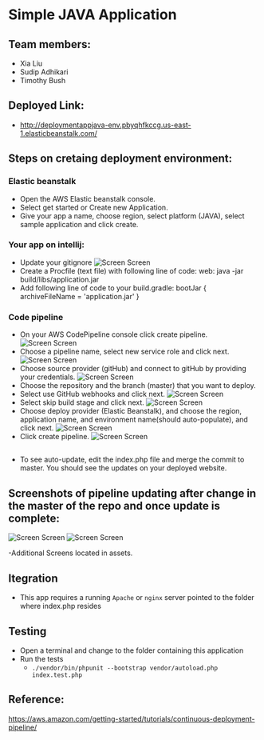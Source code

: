 # Simple JAVA Application

## Team members:
- Xia Liu
- Sudip Adhikari
- Timothy Bush

## Deployed Link:
- http://deploymentappjava-env.pbyqhfkccg.us-east-1.elasticbeanstalk.com/

## Steps on cretaing deployment environment:

### Elastic beanstalk
- Open the AWS Elastic beanstalk console.
- Select get started or Create new Application.
- Give your app a name, choose region, select platform (JAVA), select sample application and click create.

### Your app on intellij:
- Update your gitignore
![Screen Screen](https://raw.githubusercontent.com/sadhikari07/deployment-app-php/master/assets/ScreenOne.png) 
- Create a Procfile (text file) with following line of code: web: java -jar build/libs/application.jar
- Add following line of code to your build.gradle: bootJar { archiveFileName = 'application.jar' }

### Code pipeline
- On your AWS CodePipeline console click create pipeline.
![Screen Screen](https://raw.githubusercontent.com/sadhikari07/deployment-app-php/master/assets/ScreenOne.png) 
- Choose a pipeline name, select new service role and click next.
![Screen Screen](https://raw.githubusercontent.com/sadhikari07/deployment-app-php/master/assets/ScreenTwo.png)
- Choose source provider (gitHub) and connect to gitHub by providing your credentials.
![Screen Screen](https://raw.githubusercontent.com/sadhikari07/deployment-app-php/master/assets/ScreenThree.png)
- Choose the repository and the branch (master) that you want to deploy.
- Select use GitHub webhooks and click next.
![Screen Screen](https://raw.githubusercontent.com/sadhikari07/deployment-app-php/master/assets/ScreenFour.png)
- Select skip build stage and click next.
![Screen Screen](https://raw.githubusercontent.com/sadhikari07/deployment-app-php/master/assets/ScreenFive.png)
- Choose deploy provider (Elastic Beanstalk), and choose the region, application name, and environment name(should auto-populate), and click next.
![Screen Screen](https://raw.githubusercontent.com/sadhikari07/deployment-app-php/master/assets/ScreenSix.png)
- Click create pipeline.
![Screen Screen](https://raw.githubusercontent.com/sadhikari07/deployment-app-php/master/assets/ScreenEight.png)

## 



- To see auto-update, edit the index.php file and merge the commit to master. You should see the updates on your deployed website.

## Screenshots of pipeline updating after change in the master of the repo and once update is complete: 

![Screen Screen](https://raw.githubusercontent.com/sadhikari07/deployment-app-php/master/assets/screen15.png)
![Screen Screen](https://raw.githubusercontent.com/sadhikari07/deployment-app-php/master/assets/screen16.png)


-Additional Screens located in assets. 


## Itegration 
- This app requires a running `Apache` or `nginx` server pointed to the folder where index.php resides

## Testing
- Open a terminal and change to the folder containing this application
- Run the tests
  - `./vendor/bin/phpunit --bootstrap vendor/autoload.php index.test.php`
  
  
 ## Reference: 
 https://aws.amazon.com/getting-started/tutorials/continuous-deployment-pipeline/

